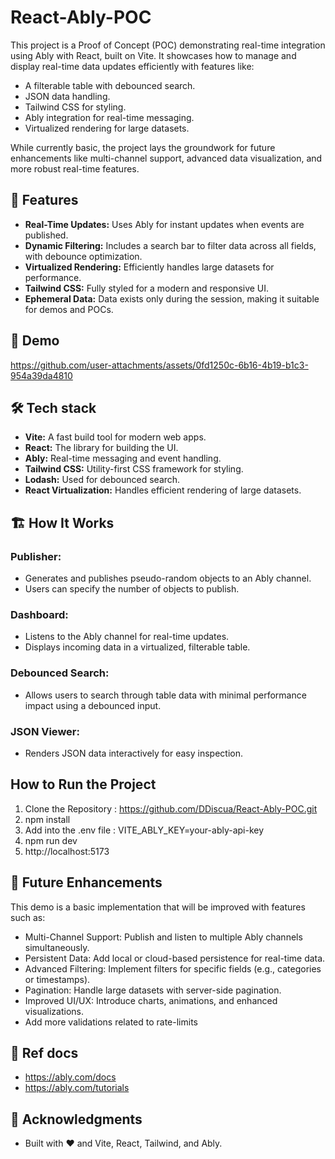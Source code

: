 # React-Ably-POC

This project is a Proof of Concept (POC) demonstrating real-time integration using Ably with React, built on Vite. It showcases how to manage and display real-time data updates efficiently with features like:

- A filterable table with debounced search.
- JSON data handling.
- Tailwind CSS for styling.
- Ably integration for real-time messaging.
- Virtualized rendering for large datasets.

While currently basic, the project lays the groundwork for future enhancements like multi-channel support, advanced data visualization, and more robust real-time features.

## 🚀 Features

- **Real-Time Updates:** Uses Ably for instant updates when events are published.
- **Dynamic Filtering:**
  Includes a search bar to filter data across all fields, with debounce optimization.
- **Virtualized Rendering:**
  Efficiently handles large datasets for performance.
- **Tailwind CSS:** Fully styled for a modern and responsive UI.
- **Ephemeral Data:** Data exists only during the session, making it suitable for demos and POCs.

## 🎥 Demo

https://github.com/user-attachments/assets/0fd1250c-6b16-4b19-b1c3-954a39da4810

## 🛠️ Tech stack

- **Vite:** A fast build tool for modern web apps.
- **React:** The library for building the UI.
- **Ably:** Real-time messaging and event handling.
- **Tailwind CSS:** Utility-first CSS framework for styling.
- **Lodash:** Used for debounced search.
- **React Virtualization:** Handles efficient rendering of large datasets.

## 🏗️ How It Works

### Publisher:

- Generates and publishes pseudo-random objects to an Ably channel.
- Users can specify the number of objects to publish.

### Dashboard:

- Listens to the Ably channel for real-time updates.
- Displays incoming data in a virtualized, filterable table.

### Debounced Search:

- Allows users to search through table data with minimal performance impact using a debounced input.

### JSON Viewer:

- Renders JSON data interactively for easy inspection.

## How to Run the Project

1. Clone the Repository : https://github.com/DDiscua/React-Ably-POC.git
2. npm install
3. Add into the .env file : VITE_ABLY_KEY=your-ably-api-key
4. npm run dev
5. http://localhost:5173

## 📖 Future Enhancements

This demo is a basic implementation that will be improved with features such as:

- Multi-Channel Support: Publish and listen to multiple Ably channels simultaneously.
- Persistent Data: Add local or cloud-based persistence for real-time data.
- Advanced Filtering: Implement filters for specific fields (e.g., categories or timestamps).
- Pagination: Handle large datasets with server-side pagination.
- Improved UI/UX: Introduce charts, animations, and enhanced visualizations.
- Add more validations related to rate-limits


## 📜 Ref docs

- https://ably.com/docs
- https://ably.com/tutorials

## 🌟 Acknowledgments

- Built with ❤️ and Vite, React, Tailwind, and Ably.
